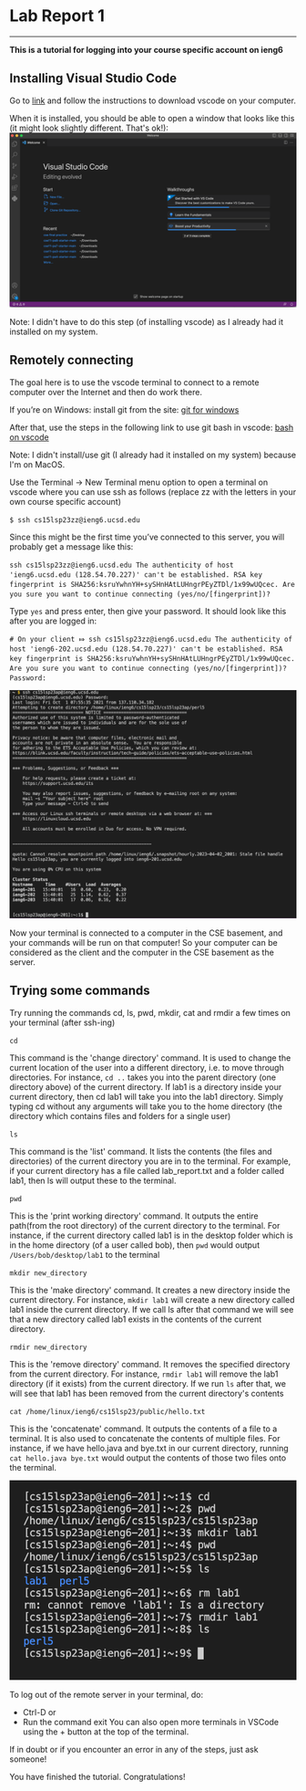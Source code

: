 # Lab Report 1
---
**This is a tutorial for logging into your course specific account on ieng6**

## Installing Visual Studio Code
Go to [link](https://code.visualstudio.com/) and 
follow the instructions to download vscode on your computer.

When it is installed, you should be able to open a window that looks 
like this (it might look slightly different. That's ok!):
![Image](vscode.png)

Note: I didn't have to do this step (of installing vscode) as I already had it installed on my system.

## Remotely connecting
The goal here is to use the vscode terminal
to connect to a remote computer over the Internet and then do work there.

If you’re on Windows: install git from the site:
[git for windows](https://gitforwindows.org/)

After that, use the steps in the following link to use git bash in vscode:
[bash on vscode](https://stackoverflow.com/questions/42606837/how-do-i-use-bash-on-windows-from-the-visual-studio-code-integrated-terminal/50527994#50527994)

Note: I didn't install/use git (I already had it installed on my system) because I'm on MacOS.

Use the Terminal → New Terminal menu option to open a terminal on vscode where you can use ssh as follows (replace zz with the letters in your own course specific account)

`$ ssh cs15lsp23zz@ieng6.ucsd.edu`

Since this might be the first time you’ve connected to this server, you will probably get a message like this:

`ssh cs15lsp23zz@ieng6.ucsd.edu
The authenticity of host 'ieng6.ucsd.edu (128.54.70.227)' can't be established.
RSA key fingerprint is SHA256:ksruYwhnYH+sySHnHAtLUHngrPEyZTDl/1x99wUQcec.
Are you sure you want to continue connecting (yes/no/[fingerprint])?`


Type `yes` and press enter, then give your password. It should look like this after you are logged in:

`# On your client
⤇ ssh cs15lsp23zz@ieng6.ucsd.edu
The authenticity of host 'ieng6-202.ucsd.edu (128.54.70.227)' can't be established.
RSA key fingerprint is SHA256:ksruYwhnYH+sySHnHAtLUHngrPEyZTDl/1x99wUQcec.
Are you sure you want to continue connecting (yes/no/[fingerprint])? 
Password: `

![Image](remote_connection.png)

Now your terminal is connected to a computer in the CSE basement, and your commands will be run on that computer! So your computer can be considered as the client and the computer in the CSE basement as the server.

## Trying some commands
Try running the commands cd, ls, pwd, mkdir, cat and rmdir a few times on your terminal (after ssh-ing)

`cd`

This command is the 'change directory' command. It is used to change the current location of the user into a different directory, i.e. to move through directories. For instance, `cd ..` takes you into the parent directory (one directory above) of the current directory. If lab1 is a directory inside your current directory, then cd lab1 will take you into the lab1 directory. Simply typing cd without any arguments will take you to the home directory (the directory which contains files and folders for a single user)

`ls`

This command is the 'list' command. It lists the contents (the files and directories) of the current directory you are in to the terminal. For example, if your current directory has a file called lab_report.txt and a folder called lab1, then ls will output these to the terminal.

`pwd`

This is the 'print working directory' command. It outputs the entire path(from the root directory) of the current directory to the terminal. For instance, if the current directory called lab1 is in the desktop folder which is in the home directory (of a user called bob), then `pwd` would output `/Users/bob/desktop/lab1` to the terminal

`mkdir new_directory`

This is the 'make directory' command. It creates a new directory inside the current directory. For instance, `mkdir lab1` will create a new directory called lab1 inside the current directory. If we call ls after that command we will see that a new directory called lab1 exists in the contents of the current directory.

`rmdir new_directory`

This is the 'remove directory' command. It removes the specified directory from the current directory. For instance, `rmdir lab1` will remove the lab1 directory (if it exists) from the current directory. If we run `ls` after that, we will see that lab1 has been removed from the current directory's contents

`cat /home/linux/ieng6/cs15lsp23/public/hello.txt`

This is the 'concatenate' command. It outputs the contents of a file to a terminal. It is also used to concatenate the contents of multiple files. For instance, if we have hello.java and bye.txt in our current directory, running `cat hello.java bye.txt` would output the contents of those two files onto the terminal.


![Image](commands.png)

To log out of the remote server in your terminal, do:
* Ctrl-D
or
* Run the command exit
You can also open more terminals in VSCode using the + button at the top of the terminal.

If in doubt or if you encounter an error in any of the steps, just ask someone!

You have finished the tutorial. Congratulations!
